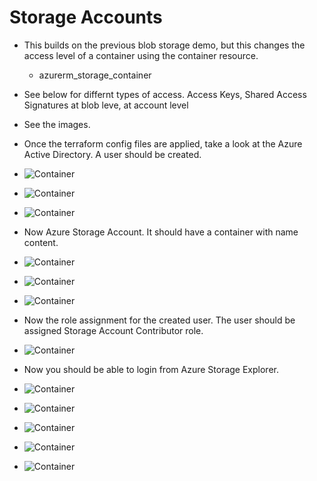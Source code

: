 # Storage Accounts

- This builds on the previous blob storage demo, but this changes the access level of a container using the container resource.
  - azurerm_storage_container

- See below for differnt types of access. Access Keys, Shared Access Signatures at blob leve, at account level 

- See the images. 

- Once the terraform config files are applied, take a look at the Azure Active Directory. A user should be created.

- ![Container](./images/1ActiveDirectory1.jpg)

- ![Container](./images/1ActiveDirectory2.jpg)

- ![Container](./images/1ActiveDirectory3.jpg)

- Now Azure Storage Account. It should have a container with name content.

- ![Container](./images/2Rg1.jpg)

- ![Container](./images/2Rg2.jpg)

- ![Container](./images/3StorageAccount1.jpg)

- Now the role assignment for the created user. The user should be assigned Storage Account Contributor role. 

- ![Container](./images/3StorageAccount2.jpg)

- Now you should be able to login from Azure Storage Explorer.

- ![Container](./images/4MsAzureStorageExplorer1.jpg)

- ![Container](./images/4MsAzureStorageExplorer2.jpg)

- ![Container](./images/4MsAzureStorageExplorer3.jpg)

- ![Container](./images/4MsAzureStorageExplorer4.jpg)

- ![Container](./images/4MsAzureStorageExplorer5.jpg)

